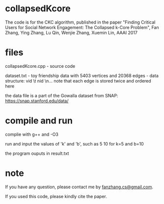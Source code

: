 # collapsedKcore
The code is for the CKC algorithm, published in the paper "Finding Critical Users for Social Network Engagement: The Collapsed k-Core Problem", Fan Zhang, Ying Zhang, Lu Qin, Wenjie Zhang, Xuemin Lin, AAAI 2017


# files
collapsedKcore.cpp - source code 

dataset.txt - toy friendship data with 5403 vertices and 20368 edges - data structure: vid \t nid \n...
note that each edge is stored twice and ordered here

the data file is a part of the Gowalla dataset from SNAP: https://snap.stanford.edu/data/


# compile and run
complie with g++ and -O3

run and input the values of 'k' and 'b', such as 5 10 for k=5 and b=10

the program ouputs in result.txt

# note
If you have any question, please contact me by fanzhang.cs@gmail.com.

If you used this code, please kindly cite the paper.

